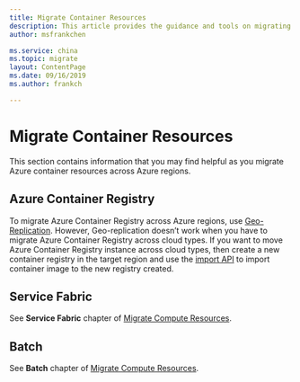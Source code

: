 ```yaml
---
title: Migrate Container Resources
description: This article provides the guidance and tools on migrating container resources.
author: msfrankchen

ms.service: china 
ms.topic: migrate
layout: ContentPage 
ms.date: 09/16/2019
ms.author: frankch

---
```



# Migrate Container Resources

This section contains information that you may find helpful as you migrate Azure container resources across Azure regions.

## Azure Container Registry

To migrate Azure Container Registry across Azure regions, use [Geo-Replication](https://docs.azure.cn/zh-cn/container-registry/container-registry-geo-replication). However, Geo-replication doesn’t work when you have to migrate Azure Container Registry across cloud types. If you want to move Azure Container Registry instance across cloud types, then create a new container registry in the target region and use the [import API](https://docs.azure.cn/container-registry/container-registry-import-images) to import container image to the new registry created.


## Service Fabric

See **Service Fabric** chapter of [Migrate Compute Resources](./china-migration-guidance-compute.md).

## Batch

See **Batch** chapter of [Migrate Compute Resources](./china-migration-guidance-compute.md).



